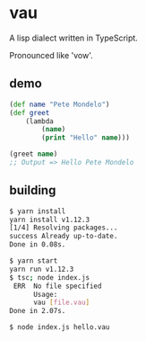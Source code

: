 # vau
A lisp dialect written in TypeScript.

Pronounced like 'vow'.

## demo

```clj
(def name "Pete Mondelo")
(def greet 
    (lambda
        (name)
        (print "Hello" name)))

(greet name)
;; Output => Hello Pete Mondelo
```

## building

```sh
$ yarn install
yarn install v1.12.3
[1/4] Resolving packages...
success Already up-to-date.
Done in 0.08s.

$ yarn start
yarn run v1.12.3
$ tsc; node index.js
 ERR  No file specified
      Usage:
      vau [file.vau]
Done in 2.07s.

$ node index.js hello.vau
```

